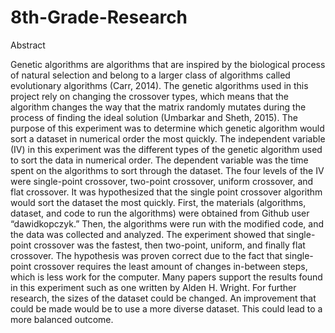 # 8th-Grade-Research
Abstract

Genetic algorithms are algorithms that are inspired by the biological process of natural selection and belong to a larger class of algorithms called evolutionary algorithms (Carr, 2014). The genetic algorithms used in this project rely on changing the crossover types, which means that the algorithm changes the way that the matrix randomly mutates during the process of finding the ideal solution (Umbarkar and Sheth, 2015). The purpose of this experiment was to determine which genetic algorithm would sort a dataset in numerical order the most quickly. The independent variable (IV) in this experiment was the different types of the genetic algorithm used to sort the data in numerical order. The dependent variable was the time spent on the algorithms to sort through the dataset. The four levels of the IV were single-point crossover, two-point crossover, uniform crossover, and flat crossover. It was hypothesized that the single point crossover algorithm would sort the dataset the most quickly. First, the materials (algorithms, dataset, and code to run the algorithms) were obtained from Github user “dawidkopczyk.” Then, the algorithms were run with the modified code, and the data was collected and analyzed. The experiment showed that single-point crossover was the fastest, then two-point, uniform, and finally flat crossover. The hypothesis was proven correct due to the fact that single-point crossover requires the least amount of changes in-between steps, which is less work for the computer. Many papers support the results found in this experiment such as one written by Alden H. Wright. For further research, the sizes of the dataset could be changed. An improvement that could be made would be to use a more diverse dataset. This could lead to a more balanced outcome. 

